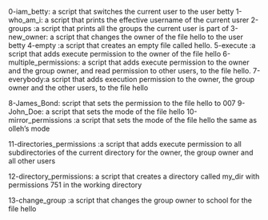 0-iam_betty: a script that switches the current user to the user betty
1-who_am_i: a script that prints the effective username of the current usrer
2-groups :a script that prints all the groups the current user is part of
3-new_owner: a script that changes the owner of the file hello to the user betty
4-empty :a script that creates an empty file called hello.
5-execute :a script that adds execute permission to the owner of the file hello
6-multiple_permissions: a script that adds execute permission to the owner and the group owner, and read permission to other users, to the file hello.
7-everybody:a script that adds execution permission to the owner, the group owner and the other users, to the file hello

8-James_Bond:  script that sets the permission to the file hello to 007
9-John_Doe: a script that sets the mode of the file hello
10-mirror_permissions :a script that sets the mode of the file hello the same as olleh’s mode

11-directories_permissions :a script that adds execute permission to all subdirectories of the current directory for the owner, the group owner and all other users

12-directory_permissions: a script that creates a directory called my_dir with permissions 751 in the working directory

13-change_group :a script that changes the group owner to school for the file hello
